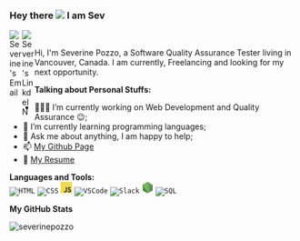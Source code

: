 ### Hey there <img src="https://media.giphy.com/media/hvRJCLFzcasrR4ia7z/giphy.gif" width="25px"> I am Sev

<a href="mailto:seve.pozzo@orange.fr">
  <img align="left" alt="Severine's Email" width="22px" src="https://www.flaticon.com/svg/static/icons/svg/73/73290.svg" />
</a>
<a href="https://www.linkedin.com/in/severinepozzo/">
  <img align="left" alt="Severine's LinkdeIN" width="22px" src="https://cdn.jsdelivr.net/npm/simple-icons@v3/icons/linkedin.svg" />
</a>

<br />


Hi, I'm Severine Pozzo, a Software Quality Assurance Tester living in Vancouver, Canada. I am currently, Freelancing and looking for my next opportunity. 

  
**Talking about Personal Stuffs:**
- 🙍🏽‍💻 I’m currently working on Web Development and Quality Assurance :wink:;
- 🌱 I’m currently learning programming languages; 
- 💬 Ask me about anything, I am happy to help;
- 📫 [My Github Page](https://severinepozzo.github.io/static-resume/)
- 📝 [My Resume](https://drive.google.com/file/d/1SGtbo9ge0EU7XmmXY0dgNrNskb2Nm4_w/view?usp=sharing)


**Languages and Tools:**  
<code><img height="20" src="https://upload.wikimedia.org/wikipedia/commons/thumb/6/61/HTML5_logo_and_wordmark.svg/1200px-HTML5_logo_and_wordmark.svg.png" alt="HTML"></code>
<code><img height="20" src="https://upload.wikimedia.org/wikipedia/commons/thumb/d/d5/CSS3_logo_and_wordmark.svg/1200px-CSS3_logo_and_wordmark.svg.png" alt="CSS"></code>
<code><img height="20" src="https://raw.githubusercontent.com/github/explore/80688e429a7d4ef2fca1e82350fe8e3517d3494d/topics/javascript/javascript.png" alt="Javascript"></code>
<code><img height="20" src="https://upload.wikimedia.org/wikipedia/commons/thumb/9/9a/Visual_Studio_Code_1.35_icon.svg/1200px-Visual_Studio_Code_1.35_icon.svg.png" alt="VSCode"></code>
<code><img height="20" src="https://cdn.mos.cms.futurecdn.net/SDDw7CnuoUGax6x9mTo7dd.jpg" alt="Slack"></code>
<code><img height="20" src="https://raw.githubusercontent.com/github/explore/80688e429a7d4ef2fca1e82350fe8e3517d3494d/topics/nodejs/nodejs.png" alt="nodejs"></code>
<code><img height="20" src="https://cloudblogs.microsoft.com/uploads/prod/sites/32/2020/05/SQL.png" alt="SQL"></code>


**My GitHub Stats**
<p align="left"> <img src="https://github-readme-stats.vercel.app/api?username=severinepozzo&show_icons=true&theme=gotham" alt="severinepozzo" />
